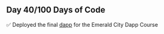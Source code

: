 ## Day 40/100 Days of Code

✅ Deployed the final [dapp](https://beginner-emerald-dapp-phi.vercel.app/) for the Emerald City Dapp Course
